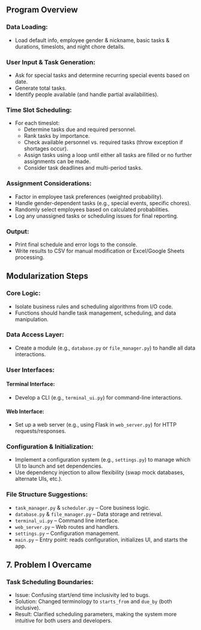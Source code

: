 ## Program Overview

### Data Loading:
- Load default info, employee gender & nickname, basic tasks & durations, timeslots, and night chore details.

### User Input & Task Generation:
- Ask for special tasks and determine recurring special events based on date.
- Generate total tasks.
- Identify people available (and handle partial availabilities).

### Time Slot Scheduling:
- For each timeslot:
  - Determine tasks due and required personnel.
  - Rank tasks by importance.
  - Check available personnel vs. required tasks (throw exception if shortages occur).
  - Assign tasks using a loop until either all tasks are filled or no further assignments can be made.
  - Consider task deadlines and multi-period tasks.

### Assignment Considerations:
- Factor in employee task preferences (weighted probability).
- Handle gender-dependent tasks (e.g., special events, specific chores).
- Randomly select employees based on calculated probabilities.
- Log any unassigned tasks or scheduling issues for final reporting.

### Output:
- Print final schedule and error logs to the console.
- Write results to CSV for manual modification or Excel/Google Sheets processing.

## Modularization Steps

### Core Logic:
- Isolate business rules and scheduling algorithms from I/O code.
- Functions should handle task management, scheduling, and data manipulation.

### Data Access Layer:
- Create a module (e.g., `database.py` or `file_manager.py`) to handle all data interactions.

### User Interfaces:
#### Terminal Interface:
- Develop a CLI (e.g., `terminal_ui.py`) for command-line interactions.

#### Web Interface:
- Set up a web server (e.g., using Flask in `web_server.py`) for HTTP requests/responses.

### Configuration & Initialization:
- Implement a configuration system (e.g., `settings.py`) to manage which UI to launch and set dependencies.
- Use dependency injection to allow flexibility (swap mock databases, alternate UIs, etc.).

### File Structure Suggestions:
- `task_manager.py` & `scheduler.py` – Core business logic.
- `database.py` & `file_manager.py` – Data storage and retrieval.
- `terminal_ui.py` – Command line interface.
- `web_server.py` – Web routes and handlers.
- `settings.py` – Configuration management.
- `main.py` – Entry point: reads configuration, initializes UI, and starts the app.

## 7. Problem I Overcame

### Task Scheduling Boundaries:
- Issue: Confusing start/end time inclusivity led to bugs.
- Solution: Changed terminology to `starts_from` and `due_by` (both inclusive).
- Result: Clarified scheduling parameters, making the system more intuitive for both users and developers.